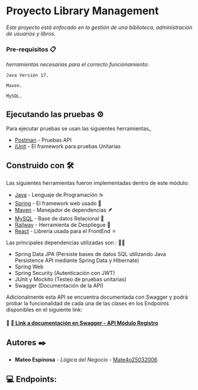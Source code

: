 # Proyecto Library Management

_Este proyecto está enfocado en la gestión de una biblioteca, administración de usuarios y libros._


### Pre-requisitos 📋

_herramientas necesarias para el correcto funcionamiento:_

```
Java Versión 17.
```

```
Maven.
```

```
MySQL.
```

## Ejecutando las pruebas ⚙️

Para ejecutar pruebas se usan las siguientes herramientas_

* [Postman](https://www.postman.com) - Pruebas API
* [jUnit](https://junit.org/junit5/) - El framework para pruebas Unitarias

## Construido con 🛠️

Las siguientes herramientas fueron implementadas dentro de este módulo:

* [Java](https://www.java.com/es/) - Lenguaje de Programación :coffee:
* [Spring](https://spring.io/) - El framework web usado :leaves:
* [Maven](https://maven.apache.org/) - Manejador de dependencias 🪶
* [MySQL](https://www.mysql.com/) - Base de datos Relacional :dolphin:
* [Railway](https://railway.app/) - Herramienta de Despliegue :bullettrain_side:
* [React](https://es.react.dev/) - Libreria usada para el FrontEnd ⚛️

Las principales dependencias utilizadas son : 👩‍💻

- Spring Data JPA (Persiste bases de datos SQL utilizando Java Persistence API mediante Spring Data y Hibernate)
- Spring Web 
- Spring Security (Autenticación con JWT)
- JUnit y Mockito (Testeo de pruebas unitarias)
- Swagger (Documentación de la API)


Adicionalmente esta API se encuentra documentada con Swagger y podrá probar la funcionalidad de  cada una de las clases en los Endpoints disponibles en el siguiente link: 
#### :eyes: :link:[ Link a documentación en Swagger - API Módulo Registro](https://backendproject-production-6d25.up.railway.app/swagger-ui/index.html)

## Autores ✒️

* **Mateo Espinosa** - *Lógica del Negocio* - [Mate4o25032006](https://github.com/Mate4o25032006)


## :computer: Endpoints:

